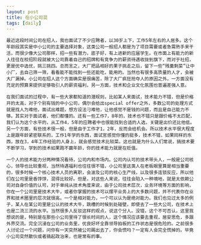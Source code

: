 ```yaml
---
layout: post
title: 在小公司混 
tags: [daily]
---
```


    最近这段时间公司在招人，我也面试了不少应聘者，以30岁上下，工作5年左右的人居多。这个年龄段其实是中小公司的主要选择对象，这类公司一般招人都是为了项目需要或者急需熟手来干活，而很少像大公司那样，招一些有潜力，底子好，有上进新的应届学生。在市面上有能力的新人往往在校招阶段就被大公司靠着自己的招牌和有竞争力的薪资待遇收拢到旗下，而对于社招，更是优中选优，挑三挑四。总而言之，大厂把品相好的果子挑走之后，留下一些“残羹剩菜”让中小厂，去自己筛一筛，看看能不能找到一些还能吃，能用的。当然也有很多高质量的人才，会被大厂漏掉。小公司在招人这个方面确实是很痛苦，除了大厂疯狂抢夺人的原因之外，一方面没有充足的预算来提供足够吸引人的薪资福利，另一方面，技术和企业文化氛围也普遍差强人意。

    在我们面试的过程中，有一些大家都知道的潜规则，比如某人来面试，技术能力不错，但是价格开的太高，对于个别有钱的中小公司，偶尔会给出special offer之外，多数公司的处理方式就是找人为难他，面试出难题，想方设法刁难他，让他感觉不是钱的问题，而且是自己能力不够。其实对于面试者，他们都懂的。还有一些工作7，8年的，技术也不错只是跟价格不太匹配，我们认为这个水平的，从工作4，5年的应聘者中也很能找到合适的人选，关键是出价还比他低。另一个方面，有些技术很一般，但是由于工作才1，2年，反而会给机会。所以技术水平很大程度上是跟年龄紧密联系的，工作1年学的东西，面试官感觉你懂的挺多，技术不错，如果同样的东西，放在3，4年工作经验的人身上，就会感觉技术比较菜。这也就是为什么人们常说，搞技术要不断学习，学到的技术如果跑不赢年龄，你的技术能力就是在贬值。

    一个人的技术能力分两种情况看待，公司内和市场内。公司内认可的技术带头人，一般是公司核心，领导也比较重视，当然待遇福利也往往很不错，小公司里这类人在老板眼里算是相当重要的，很多时候一个核心技术人员的离职，会波及公司的核心生产线，以及很多连锁反应，所以他们在公司里是香饽饽，混得比较好。但是，对这些人来说，往往会陷入一种境地，就是太依赖公司对自身价值的认可，对于单纯从技术角度来说，由于公司技术层次，业务环境等方面的影响，你在一个公司里是技术大牛，或者你掌握的技术可以摆平业务上的大多数问题，并不代表你在业界和技术圈里的层次就很高。一个是相对能力，一个可以认为是绝对能力。我们也见过太多的例子，某人在某公司里是公认的技术大牛，跳槽的时候到处碰壁，即使去了一些大公司，在技术上也是二流三流的水平。当然很多人反驳这样的观点，说这个分人。没错，这个不可否认，这里我想说的是，特别是在那些小公司里待了很长时间的人，这个情况应该要去重视，居安思危，多跟外界交流。完全沉浸在公司的业务里，优良好坏全靠领导拍板的工作状态是很危险的。之前很多人讨论过一个问题，问你有一天突然被公司踢出去了，你会慌吗？一定有人会完全慌掉的。毕竟小公司突然散伙或者搞起政治来，也是常有的事。

